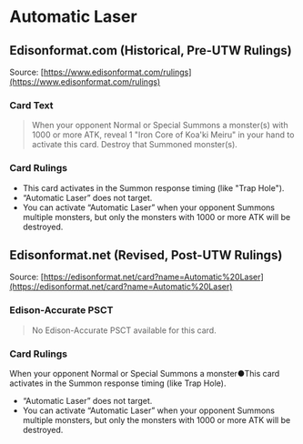 # Automatic Laser

## Edisonformat.com (Historical, Pre-UTW Rulings)

Source: [https://www.edisonformat.com/rulings](https://www.edisonformat.com/rulings)

### Card Text

> When your opponent Normal or Special Summons a monster(s) with 1000 or more ATK, reveal 1 "Iron Core of Koa'ki Meiru" in your hand to activate this card. Destroy that Summoned monster(s).

### Card Rulings

*   This card activates in the Summon response timing (like "Trap Hole").
*   “Automatic Laser” does not target.
*   You can activate “Automatic Laser” when your opponent Summons multiple monsters, but only the monsters with 1000 or more ATK will be destroyed.

## Edisonformat.net (Revised, Post-UTW Rulings)

Source: [https://edisonformat.net/card?name=Automatic%20Laser](https://edisonformat.net/card?name=Automatic%20Laser)

### Edison-Accurate PSCT

> No Edison-Accurate PSCT available for this card.

### Card Rulings

When your opponent Normal or Special Summons a monster●This card activates in the Summon response timing (like Trap Hole).
*   “Automatic Laser” does not target.
*   You can activate “Automatic Laser” when your opponent Summons multiple monsters, but only the monsters with 1000 or more ATK will be destroyed.
            